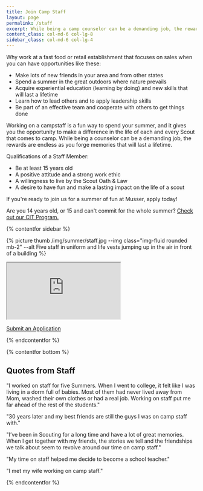 ```yaml
---
title: Join Camp Staff
layout: page
permalink: /staff
excerpt: While being a camp counselor can be a demanding job, the rewards are endless as you forge memories that will last a lifetime.
content_class: col-md-6 col-lg-8
sidebar_class: col-md-6 col-lg-4
---
```


Why work at a fast food or retail establishment that focuses on sales when you can have opportunities like these:

- Make lots of new friends in your area and from other states
- Spend a summer in the great outdoors where nature prevails
- Acquire experiential education (learning by doing) and new skills that will last a lifetime
- Learn how to lead others and to apply leadership skills
- Be part of an effective team and cooperate with others to get things done

Working on a campstaff is a fun way to spend your summer, and it gives you the opportunity to make a difference in the life of each and every Scout that comes to camp. While being a counselor can be a demanding job, the rewards are endless as you forge memories that will last a lifetime.

Qualifications of a Staff Member:

- Be at least 15 years old
- A positive attitude and a strong work ethic
- A willingness to live by the Scout Oath &amp; Law
- A desire to have fun and make a lasting impact on the life of a scout

If you're ready to join us for a summer of fun at Musser, apply today!

Are you 14 years old, or 15 and can't commit for the whole summer? [Check out our CIT Program.](/cit)

{% contentfor sidebar %}

{% picture thumb /img/summer/staff.jpg --img class="img-fluid rounded mb-2" --alt Five staff in uniform and life vests jumping up in the air in front of a building %}

<div class="embed-responsive embed-responsive-16by9">
  <iframe class="embed-responsive-item" src="https://www.youtube.com/embed/_dVN5qgBjjY" allow="accelerometer; autoplay; encrypted-media; gyroscope; picture-in-picture" allowfullscreen></iframe>
</div>

<a class="btn btn-primary btn-block mb-2" href="https://colbsa.workbrightats.com/jobs/">Submit an Application</a>

{% endcontentfor %}

{% contentfor bottom %}

<div class="col alert alert-primary text-center">
  <h2 class="mb-0">Quotes from Staff</h2>
</div>
<div class="row">
  <div class="col-sm-6">
    <p>"I worked on staff for five Summers. When I went to college, it felt like I was living in a dorm full of babies. Most of them had never lived away from Mom, washed their own clothes or had a real job. Working on staff put me far ahead of the rest of the students."</p>
    <p>"30 years later and my best friends are still the guys I was on camp staff with."</p>
  </div>
  <div class="col-sm-6">
    <p>"I’ve been in Scouting for a long time and have a lot of great memories. When I get together with my friends, the stories we tell and the friendships we talk about seem to revolve around our time on camp staff."</p>
    <p>"My time on staff helped me decide to become a school teacher."</p>
    <p>"I met my wife working on camp staff."</p>
  </div>
</div>

{% endcontentfor %}

